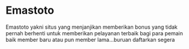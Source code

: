 # Emastoto
Emastoto yakni situs yang menjanjikan memberikan bonus yang tidak pernah berhenti untuk memberikan pelayanan terbaik bagi para pemain baik member baru atau pun member lama...buruan daftarkan segera
